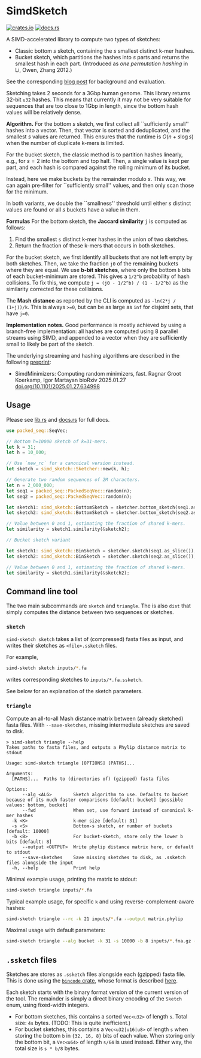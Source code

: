 # SimdSketch

[![crates.io](https://img.shields.io/crates/v/simd-sketch.svg)](https://crates.io/crates/simd-sketch)
[![docs.rs](https://img.shields.io/docsrs/simd-sketch.svg)](https://docs.rs/simd-sketch)

A SIMD-accelerated library to compute two types of sketches:
- Classic bottom $s$ sketch, containing the $s$ smallest distinct k-mer hashes.
- Bucket sketch, which partitions the hashes into $s$ parts and returns the smallest
  hash in each part. (Introduced as *one permutation hashing* in Li, Owen, Zhang 2012.)

See the corresponding [blog post](https://curiouscoding.nl/posts/simd-sketch/)
for background and evaluation.

Sketching takes 2 seconds for a 3Gbp human genome. This library returns 32-bit `u32`
hashes. This means that currently it may not be very suitable for sequences that are
too close to 1Gbp in length, since the bottom hash values will be relatively dense.

**Algorithm.**
For the bottom $s$ sketch, we first collect all ``sufficiently small'' hashes
into a vector. Then, that vector is sorted and deduplicated, and the smallest
$s$ values are returned. This ensures that the runtime is $O(n + s \log s)$ when
the number of duplicate k-mers is limited.

For the bucket sketch, the classic method is to partition hashes linearly, e.g.,
for $s=2$ into the bottom and top half. Then, a single value is kept per part,
and each hash is compared against the rolling minimum of its bucket.

Instead, here we make buckets by the remainder modulo $s$. This way, we can
again pre-filter for ``sufficiently small'' values, and then only scan those for
the minimum.

In both variants, we double the ``smallness'' threshold until either $s$
distinct values are found or all $s$ buckets have a value in them.

**Formulas**
For the bottom sketch, the **Jaccard similarity** `j` is computed as follows:
1. Find the smallest `s` distinct k-mer hashes in the union of two sketches.
2. Return the fraction of these k-mers that occurs in both sketches.

For the bucket sketch, we first identify all buckets that are not left empty by
both sketches. Then, we take the fraction `j0` of the remaining buckets where they
are equal. We use **b-bit sketches**, where only the bottom `b` bits of each
bucket-minimum are stored. This gives a `1/2^b` probability of hash collisions.
To fix this, we compute `j = (j0 - 1/2^b) / (1 - 1/2^b)` as the similarity
corrected for these collisions.

The **Mash distance** as reported by the CLI is computed as
`-ln(2*j / (1+j))/k`.
 This is always `>=0`, but can be as large as `inf` for disjoint sets, that have `j=0`.

**Implementation notes.**
Good performance is mostly achieved by using a branch-free implementation: all
hashes are computed using 8 parallel streams using SIMD, and appended to a vector when they
are sufficiently small to likely be part of the sketch.

The underlying streaming and hashing algorithms are described in the following [preprint](https://doi.org/10.1101/2025.01.27.634998):

- SimdMinimizers: Computing random minimizers, fast.
  Ragnar Groot Koerkamp, Igor Martayan
  bioRxiv 2025.01.27 [doi.org/10.1101/2025.01.27.634998](https://doi.org/10.1101/2025.01.27.634998)


## Usage
Please see [lib.rs](src/lib.rs) and [docs.rs](https://docs.rs/simd-sketch) for
full docs.

```rust
use packed_seq::SeqVec;

// Bottom h=10000 sketch of k=31-mers.
let k = 31;
let h = 10_000;

// Use `new_rc` for a canonical version instead.
let sketch = simd_sketch::Sketcher::new(k, h);

// Generate two random sequences of 2M characters.
let n = 2_000_000;
let seq1 = packed_seq::PackedSeqVec::random(n);
let seq2 = packed_seq::PackedSeqVec::random(n);

let sketch1: simd_sketch::BottomSketch = sketcher.bottom_sketch(seq1.as_slice());
let sketch2: simd_sketch::BottomSketch = sketcher.bottom_sketch(seq2.as_slice());

// Value between 0 and 1, estimating the fraction of shared k-mers.
let similarity = sketch1.similarity(&sketch2);

// Bucket sketch variant

let sketch1: simd_sketch::BinSketch = sketcher.sketch(seq1.as_slice());
let sketch2: simd_sketch::BinSketch = sketcher.sketch(seq2.as_slice());

// Value between 0 and 1, estimating the fraction of shared k-mers.
let similarity = sketch1.similarity(&sketch2);
```

## Command line tool

The two main subcommands are `sketch` and `triangle`.
The is also `dist` that simply computes the distance between two sequences or sketches.

### `sketch`

`simd-sketch sketch` takes a list of (compressed) fasta files as input, and
writes their sketches as `<file>.ssketch` files.

For example,

```sh
simd-sketch sketch inputs/*.fa
```

writes corresponding sketches to `inputs/*.fa.ssketch`.

See below for an explanation of the sketch parameters.

### `triangle`

Compute an all-to-all Mash distance matrix between (already sketched) fasta files.
With `--save-sketches`, missing intermediate sketches are saved to disk.

```
> simd-sketch triangle --help
Takes paths to fasta files, and outputs a Phylip distance matrix to stdout

Usage: simd-sketch triangle [OPTIONS] [PATHS]...

Arguments:
  [PATHS]...  Paths to (directories of) (gzipped) fasta files

Options:
      --alg <ALG>        Sketch algorithm to use. Defaults to bucket because of its much faster comparisons [default: bucket] [possible values: bottom, bucket]
      --fwd              When set, use forward instead of canonical k-mer hashes
  -k <K>                 k-mer size [default: 31]
  -s <S>                 Bottom-s sketch, or number of buckets [default: 10000]
  -b <B>                 For bucket-sketch, store only the lower b bits [default: 8]
      --output <OUTPUT>  Write phylip distance matrix here, or default to stdout
      --save-sketches    Save missing sketches to disk, as .ssketch files alongside the input
  -h, --help             Print help
```

Minimal example usage, printing the matrix to stdout:

```sh
simd-sketch triangle inputs/*.fa
```

Typical example usage, for specific `k` and using reverse-complement-aware hashes:

```sh
simd-sketch triangle --rc -k 21 inputs/*.fa --output matrix.phylip
```

Maximal usage with default parameters:

```sh
simd-sketch triangle --alg bucket -k 31 -s 10000 -b 8 inputs/*.fna.gz --output matrix.phylip
```

## `.ssketch` files

Sketches are stores as `.ssketch` files alongside each (gzipped) fasta file.
This is done using the [`bincode` crate](https://crates.io/crates/bincode),
whose format is described [here](https://github.com/bincode-org/bincode/blob/trunk/docs/spec.md).

Each sketch starts with the binary format version of the current version of the
tool. The remainder is simply a direct binary encoding of the `Sketch` enum,
using fixed-width integers.

- For bottom sketches, this contains a sorted `Vec<u32>` of length `s`. Total
  size: `4s` bytes. (TODO: This is quite inefficient.)
- For bucket sketches, this contains a `Vec<u32|u16|u8>` of length `s` when storing the bottom
  `b` in `{32, 16, 8}` bits of each value. When storing only the bottom bit, a
  `Vec<u64>` of length `s/64` is used instead. Either way, the total size is
  `s * b/8` bytes.
